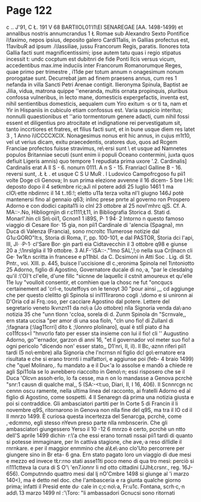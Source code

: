 # Page 122

c .. J'91, C Ł. 191 V 68 BARTIIOL01'I1\EI SENAREGAE [AA. 1498-1499) et annalibus nostris annumcrandus 1 Ł Romae sub Alexandro Sexto Pontifice ì\faximo, nepos ipsius, deposito galero Cardi11alis, in Gallias profectus est, 11avibuR ad ipsum .i\Iassiliae, jussu Francorum Regis, paratis. llonores tota Gallia facti sunt magnifìcentissimi; ipse autem tatu quas i regio stipatus incessit t: undc cocptum est dubitnri de fide Ponti llcis versus vicum, accedentibus max.ime induciis inter Francorum Romanorumque Reges, quae primo per trimestre , i11de per totum annum n onagesimum nonum prorogatae sunt. Decurrebat jam ad finem praesens annus, cum res 1 nefanda in villa Sancti Petri Arenae contigit. Ilieronyma Spinula, Baptist ae Jìlia, vidua, matrona quippe ''eneranda, multis ornata propinquis, pluribus confossa vulneribus, in lecto mane, domesticis expergefactis, inventa est, nihil sentientibus domesticis, aequalem cum Yiro exitum ·s or ti ta, nam et Yir in Hispaniis in cubiculo etiam confossus est. Varia suspicio interitus; nonnulli quaestionibus et ''ario tormentorum genere adacti, cum nihil fossi essent et diligentius pro atrocitate et indignatione rei pervestigatum sit, tanto inccrtiores et fratres, et filius facti sunt, et in bune usque diem res latet 3 , 1 Anno ì\ICCCCXCIX. Nonagesimus nonus erit hic annus, in cujus m1t10, vel ut verius dicam, exitu praecedentis, oratores duo, quos ad Rcgem Franciae profectos fuisse stravimus, re\·ersi sunt \ et usque ad Namnetes populos Britanniae secuti (sunt enim ii populi Oceano contermini, juxta quos defiuit Ligeris amnis) quo tempore 1 repudiata prima uxore '.2. Cardinalis] Cardinalis erat A Il S - 6. nonurn 0111. A n S - 15. Franriacl Galline B - 16. reversi sunt, .Ł Ł . et usque C S U MuR . l Ludovico Campofrcgoso fu piì1 volte Doge cli Genova; In sun prima elezione avvenne il 16 dicem- 5 bre I.Hi: deposto dopo il 4 setkmbre ric;aJì nl potere addì 25 luglio 1461 1 ma clO\·ette nbdirnrc il 14 t..t6:!; eletto u11a terza volta nl'I giugno 146J potè mantenersi fino al gennaio q63; inlìnc prese pnrte al governo ron Prospero Adorno e con dodici capita11i io clnl 23 ottobre al 25 novl'mhrc qjS. Cf. A. MA::-.No, Hibliogrnjin di r:c1111;Ł11, in Bibliografia Storica d. Stati d. Monarl'.hin cli Sn\·oii1, Gcnon1 1 i89S, P· 1 94· 2 Intorno n questo famoso viaggio di Cesare Ilor· 15 gia, non piì1 Cardinale di \'alencia (Spagna), mn Duca di Valenza (Francia), sono rncroltc 11umerose notizie dal G1u:GORO\"lt:s, Storia di Roma, I\', pp. 100-101, e dal PASTOR, Storia dci l'api, III, Jl· ·P-1· cl'Sare Bor· gin partì eia Cidtavecchin il 3 ottobre q98 e giunse 20 a ;\1nrslglia il 19 ottobre. 3 Al.F-'iSA::-."1mo SAL\',\!;o nella sua Cr(lnacn cli Ge· 1w1Łn scritta in francese e p11hbl. da C. Dcsimoni in Atti Soc . Lig. di St. Pntr., voi. XIII. p. 445, buisce l'uccisione dl c.;eronima Spinola nel 1\ntoniotto 25 Adorno, figlio di Agostino, Governatore ducale di no,·a, "par le clesdalng qu'il :\\'O)'t cl'elle, d'une fillc "sicnne de laquellc il cstnit amoureux et qu'elle 11e luy "voulloit consentir, et comhien que la chosc ne fut "oncqucs certainement ad \'crl-e, touteffoys on le tenoyt 30 "pour ainsi ,,, cd aggiunge che per questo clelitto gli Spinola si ini111irarono cogli .\domo e si unironn ai D'Oria cd ai Frq.:oso, per cacciare Agostino dal potere. Lettere del segretario veneto lkvnzn11 da no\·a (Jo ottobre) nlla Signoria venda da\·ano notizia 35 che "unn tlonn \'ccloa, sorela di d. Zunm Spinola dn "Scrnvale,, ern stata uccisa "per amor di una soa fioln, "cln uno fio! di Zullanl di ;\fagnara (:\lag11crri] dito Ł ;\lonnro plolinaro], qual è stlÌ piato d ha co11fcss<Ì "hnvcrlo fato per esser sta insieme con lui il fio! cli '' Augustino Adorno, go"'ernador, garzon di anni 16, "et il governador vol meter suo fio! a ogni pericolo "dicendo non' esser stato,, D1'nri, II, il). Il Bc,·aznn riferì piì1 tardi (5 no\·embre) alla Signoria che l'ncrnsn nl figlio dcl go\·ernatore era risultata e che si erano trornti i malfattori, e aggiunse poi (feb- 4 braio 1499) che "quel Molinaro,. fu mandato a e il Du<'a lo assolse e mandò a chiede re agli Spi11ola se lo avrebbero riaccolto in Geno\·n; essi risposero che se il Duca \'Olcvn assoh·erlo, lo fa cesse, ma n on lo mandasse a Genova pcrchè "snr:1 causn di qualche mal,, 5 (SA:-<t:uo, Diari, II, I 16, 406). Il Scnnrcgn nc cennn oscu ramente, nella ultima linea del racconto, ai fratelli Adorno ed al figlio di Agostino, come sospetti. 4 Il Senaregn dà prima una notizia giusta e poi si contraddice. Gli ambasciatori partiti per In Corte 5 di Francin il li novembre q9S, ritornarono in Genova non nlla fine del q9S, ma tra il IO cd il Il mnrzo 1499. È curiosa questa incertezza del Senarcga, pcrchè, come ,·edcmmo, egli stesso nYevn preso parte nlla nmbnscerin. Che gli ambasciatori giungessero Yerso il 10 -12 6 mnrzo è certo, pcrchè un ntto dell'S aprile 1499 dichin· r:\\'a che essi erano tornati nssai piì1 tardi di quanto si potesse immaginare, per In cattiva stagione, che ave,·a reso di!lìdle il rnrnkare. e per il maggior enmmino che a\Łe\·ano clo\'Uto percorrere per giungere sino in Br eta- 6 gna. Ern stato pagato loro un viaggio di due mesi e mezzo ed invece tŁr:rno stati asse11ti poco meno di qua tro mesi: perciò si ri111ctteva la cura di S O\'\ 'en7.ionnr li nd otto cittadini (JJhŁcrsnr., reg. 16J-656). Computnndo quattro mesi dal lj nO\'Cmbre 1498 si giunge al 'i marzo 140<), ma è detto nel doc. che l'ambasceria e ra giunta qualche giorno prima; infatti il Presid ente du· cale in c;c·no\·a, Fr:u1c. Fontana, scrh·c,·n add\ 13 marzo 1499 nl :'\Toro: "li ambassadori Gcnucsi sono ritornati